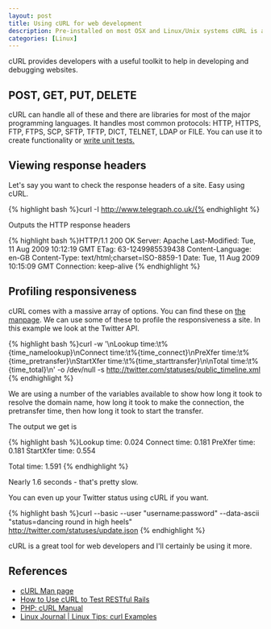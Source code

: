 ```yaml
--- 
layout: post
title: Using cURL for web development
description: Pre-installed on most OSX and Linux/Unix systems cURL is a great tool for testing and developing a website. Here's a quick overview of what you can do.
categories: [Linux]
---
```

cURL provides developers with a useful toolkit to help in developing and debugging websites. 

## POST, GET, PUT, DELETE

cURL can handle all of these and there are libraries for most of the major programming languages. It handles most common protocols: HTTP, HTTPS, FTP, FTPS, SCP, SFTP, TFTP, DICT, TELNET, LDAP or FILE. You can use it to create functionality or [write unit tests.][1]

## Viewing response headers

Let's say you want to check the response headers of a site. Easy using cURL.

{% highlight bash %}curl -I http://www.telegraph.co.uk/{% endhighlight %}

Outputs the HTTP response headers 

{% highlight bash %}HTTP/1.1 200 OK
Server: Apache
Last-Modified: Tue, 11 Aug 2009 10:12:19 GMT
ETag: 63-1249985539438
Content-Language: en-GB
Content-Type: text/html;charset=ISO-8859-1
Date: Tue, 11 Aug 2009 10:15:09 GMT
Connection: keep-alive
{% endhighlight %}


## Profiling responsiveness

cURL comes with a massive array of options. You can find these on [the manpage][2]. We can use some of these to profile the responsiveness a site. In this example we look at the Twitter API. 

{% highlight bash %}curl -w '\nLookup time:\t%{time_namelookup}\nConnect time:\t%{time_connect}\nPreXfer time:\t%{time_pretransfer}\nStartXfer time:\t%{time_starttransfer}\n\nTotal time:\t%{time_total}\n' -o /dev/null -s http://twitter.com/statuses/public_timeline.xml  
{% endhighlight %}

We are using a number of the variables available to show how long it took to resolve the domain name, how long it took to make the connection, the pretransfer time, then how long it took to start the transfer.

The output we get is  

{% highlight bash %}Lookup time:    0.024
Connect time:    0.181
PreXfer time:    0.181
StartXfer time:    0.554

Total time:    1.591
{% endhighlight %}

Nearly 1.6 seconds - that's pretty slow.

You can even up your Twitter status using cURL if you want.

{% highlight bash %}curl --basic --user "username:password" --data-ascii "status=dancing round in high heels" http://twitter.com/statuses/update.json 
{% endhighlight %}

cURL is a great tool for web developers and I'll certainly be using it more.

## References

*   [cURL Man page][2]
*   [How to Use cURL to Test RESTful Rails][1]
*   [PHP: cURL Manual][3]
*   [Linux Journal | Linux Tips: curl Examples][4]

 [1]: http://blog.inquirylabs.com/2006/08/04/how-to-use-curl-to-test-restful-rails/
 [2]: http://curl.haxx.se/docs/manpage.html
 [3]: http://www.php.net/curl
 [4]: http://linux-journal.blogspot.com/2005/04/curl-examples.html
